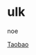 # ulk
noe

[Taobao](https://t.iuynfg.com/ulk/taobao?smburl=tbopen%3A%2F%2Fm.taobao.com%2Ftbopen%2Findex.html%3Faction%3Dali.open.nav%26module%3Dh5%26bootImage%3D0%26source%3Dsb%26appkey%3D24585446%26smbSid%3DPLaIFUmP0WUCASp4SmcYtMrH_1563276135616%26rbbt%3Dbc.mainDetail.6.2.0262748160be47dbb41232b2e8adc590%26params%3D%257B%2522mtopCostTime%2522%253A%2522151%2522%252C%2522_t%2522%253A%25221563276140796%2522%257D%26h5Url%3Dhttps%253A%252F%252Fh5.m.taobao.com%252Fawp%252Fcore%252Fdetail.htm%253Fid%253D574844384885%2526point%253D%2525257B%25252522from%25252522%2525253A%25252522h5%25252522%2525252C%25252522h5_uid%25252522%2525253A%25252522PLaIFUmP0WUCASp4SmcYtMrH%25252522%2525252C%25252522ap_uri%25252522%2525253A%25252522sb_redirect_manual%25252522%2525252C%25252522page%25252522%2525253A%25252522mainDetail%25252522%2525252C%25252522callType%25252522%2525253A%25252522universalLink%25252522%2525257D%2526e%253DdSBbrHGxGSLjL96xtqfa3Lxv5Q-rPx63TcAUe3xb8Xp7IdSaq9ZPX3iqgw8aDrPLpBjek5vTzm2x7yx56bKZM_Trg2pilEV2YKSyUHijwPWotvGUpY9as0YDhZYxSCUqrMHiv9AEqrBmIMu_PEOir-ANcqNqGrbU4lXhCO7aXsm-S8BATx87sVL8f1aiW2rRszlGbVnl9prgXY9vYYZqc-iyTshuTAIK1OL5Nwg-hH6kGN6Tm9PObRBzZvaypQaUeDAo8UiTZqQ54_9tNzzd48vAhA0nNFJPxF85u2XzuTI%2526type%253D2%2526tkFlag%253D1&redirectUrl=https%3A%2F%2Fh5.m.taobao.com%2Fbcec%2FdownloadTaobao.html)
